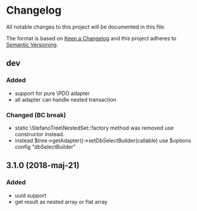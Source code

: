 # Changelog
All notable changes to this project will be documented in this file.

The format is based on [Keep a Changelog](http://keepachangelog.com/en/1.0.0/)
and this project adheres to [Semantic Versioning](http://semver.org/spec/v2.0.0.html).

## dev

### Added
 - support for pure \PDO adapter
 - all adapter can handle nested transaction

### Changed (BC break)
 - static \StefanoTree\NestedSet::factory method was removed use constructor instead.
 - instead $tree->getAdapter()->setDbSelectBuilder(callable) use $options config "dbSelectBuilder"

## 3.1.0 (2018-maj-21)

### Added
 - uuid support
 - get result as nested array or flat array
